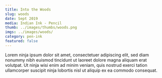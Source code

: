 ```yaml
---
title: Into the Woods
slug: woods
date: Sept 2019
media: Indian Ink - Pencil
thumb: ../images/thumbs/woods.png
imgs: ../images/woods/
category: pen-ink
featured: false
---
```


Lorem ninja ipsum dolor sit amet, consectetuer adipiscing elit, sed diam nonummy nibh euismod tincidunt ut laoreet dolore magna aliquam erat volutpat. Ut ninja wisi enim ad minim veniam, quis nostrud exerci tation ullamcorper suscipit ninja lobortis nisl ut aliquip ex ea commodo consequat.